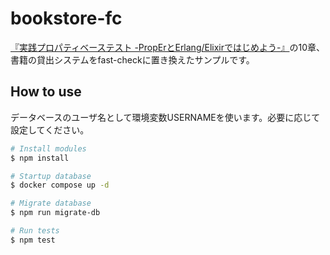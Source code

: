 # bookstore-fc

[『実践プロパティベーステスト -PropErとErlang/Elixirではじめよう-』](https://www.lambdanote.com/products/proper)の10章、書籍の貸出システムをfast-checkに置き換えたサンプルです。

## How to use

データベースのユーザ名として環境変数USERNAMEを使います。必要に応じて設定してください。

```bash
# Install modules
$ npm install

# Startup database
$ docker compose up -d

# Migrate database
$ npm run migrate-db

# Run tests
$ npm test
```

